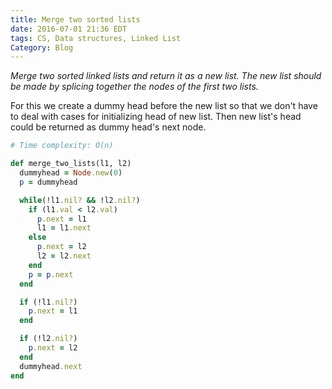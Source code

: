 ```yaml
---
title: Merge two sorted lists
date: 2016-07-01 21:36 EDT
tags: CS, Data structures, Linked List
Category: Blog
---
```


*Merge two sorted linked lists and return it as a new list. The new list should be made by splicing together the nodes of the first two lists.*

For this we create a dummy head before the new list so that we don't have to deal with cases for initializing head of new list. Then new list's head could be returned as dummy head's next node.

```ruby
# Time complexity: O(n)

def merge_two_lists(l1, l2)
  dummyhead = Node.new(0)
  p = dummyhead

  while(!l1.nil? && !l2.nil?)
    if (l1.val < l2.val)
      p.next = l1
      l1 = l1.next
    else
      p.next = l2
      l2 = l2.next
    end
    p = p.next
  end

  if (!l1.nil?)
    p.next = l1
  end

  if (!l2.nil?)
    p.next = l2
  end
  dummyhead.next
end
```
